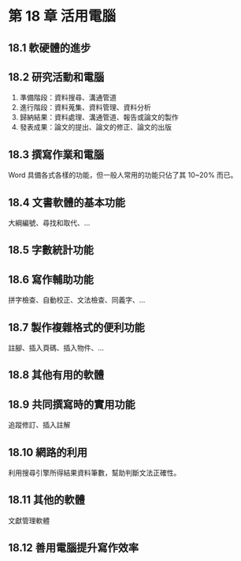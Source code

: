# 第 18 章 活用電腦

## 18.1 軟硬體的進步

## 18.2 研究活動和電腦

1. 準備階段：資料搜尋、溝通管道
2. 進行階段：資料蒐集、資料管理、資料分析
3. 歸納結果：資料處理、溝通管道、報告或論文的製作
4. 發表成果：論文的提出、論文的修正、論文的出版

## 18.3 撰寫作業和電腦

Word 具備各式各樣的功能，但一般人常用的功能只佔了其 10~20% 而已。

## 18.4 文書軟體的基本功能

大綱編號、尋找和取代、...

## 18.5 字數統計功能

## 18.6 寫作輔助功能

拼字檢查、自動校正、文法檢查、同義字、...

## 18.7 製作複雜格式的便利功能

註腳、插入頁碼、插入物件、...

## 18.8 其他有用的軟體

## 18.9 共同撰寫時的實用功能

追蹤修訂、插入註解

## 18.10 網路的利用

利用搜尋引擎所得結果資料筆數，幫助判斷文法正確性。

## 18.11 其他的軟體

文獻管理軟體

## 18.12 善用電腦提升寫作效率
